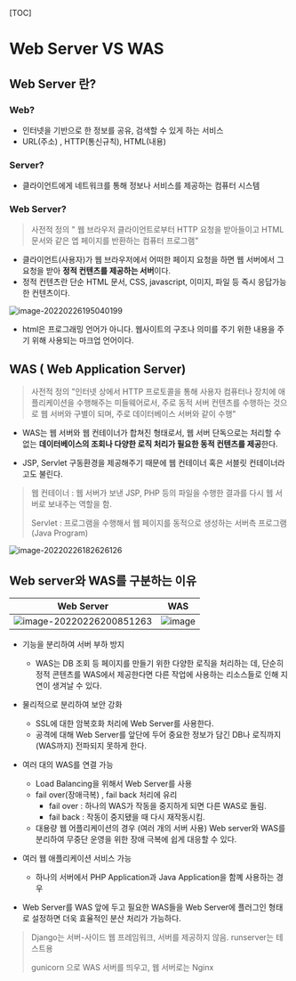 [TOC]

# Web Server VS WAS

## Web Server 란?

### Web?

- 인터넷을 기반으로 한 정보를 공유, 검색할 수 있게 하는 서비스
- URL(주소) , HTTP(통신규칙), HTML(내용)

###  Server?

- 클라이언트에게 네트워크를 통해 정보나 서비스를 제공하는 컴퓨터 시스템

###  Web Server?

> 사전적 정의 " 웹 브라우저 클라이언트로부터 HTTP 요청을 받아들이고 HTML 문서와 같은 엡 페이지를 반환하는 컴퓨터 프로그램"

- 클라이언트(사용자)가 웹 브라우저에서 어떠한 페이지 요청을 하면 웹 서버에서 그 요청을 받아 **정적 컨텐츠를 제공하는 서버**이다. 
- 정적 컨텐츠란 단순 HTML 문서, CSS, javascript, 이미지, 파일 등 즉시 응답가능한 컨텐츠이다.

![image-20220226195040199](https://user-images.githubusercontent.com/87461672/155840975-cf40427d-b6b1-4f56-8f38-c2031f6b8f6f.png)

- html은 프로그래밍 언어가 아니다. 웹사이트의 구조나 의미를 주기 위한 내용을 주기 위해 사용되는 마크업 언어이다.



## WAS ( Web Application Server)

> 사전적 정의 "인터넷 상에서 HTTP 프로토콜을 통해 사용자 컴퓨터나 장치에 애플리케이션을 수행해주는 미들웨어로서, 주로 동적 서버 컨텐츠를 수행하는 것으로 웹 서버와 구별이 되며, 주로 데이터베이스 서버와 같이 수행"

- WAS는 웹 서버와 웹 컨테이너가 합쳐진 형태로서, 웹 서버 단독으로는 처리할 수 없는 **데이터베이스의 조회나 다양한 로직 처리가 필요한 동적 컨텐츠를 제공**한다.

- JSP, Servlet 구동환경을 제공해주기 때문에 웹 컨테이너 혹은 서블릿 컨테이너라고도 불린다.

> 웹 컨테이너 : 웹 서버가 보낸 JSP, PHP 등의 파일을 수행한 결과를 다시 웹 서버로 보내주는 역할을 함.
>
> Servlet : 프로그램을 수행해서 웹 페이지를 동적으로 생성하는 서버측 프로그램 (Java Program)

![image-20220226182626126](https://user-images.githubusercontent.com/87461672/155840991-f361a240-09e4-4eb6-b355-2a0910d4ae79.png)



## Web server와 WAS를 구분하는 이유

|                          Web Server                          |                             WAS                              |
| :----------------------------------------------------------: | :----------------------------------------------------------: |
| ![image-20220226200851263](https://user-images.githubusercontent.com/87461672/155840958-20357fbe-088f-46c6-850e-cc56f9ea4c28.png) | ![image](https://user-images.githubusercontent.com/87461672/155840927-8d4bd2b8-e412-4e72-b4d8-0cc7ecc6e372.png) |

- 기능을 분리하여 서버 부하 방지
  - WAS는 DB 조회 등 페이지를 만들기 위한 다양한 로직을 처리하는 데, 단순히 정적 콘텐츠를 WAS에서 제공한다면 다른 작업에 사용하는 리소스들로 인해 지연이 생겨날 수 있다.

- 물리적으로 분리하여 보안 강화
  - SSL에 대한 암복호화 처리에 Web Server를 사용한다.
  - 공격에 대해 Web Server를 앞단에 두어 중요한 정보가 담긴 DB나 로직까지 (WAS까지) 전파되지 못하게 한다.
- 여러 대의 WAS를 연결 가능
  - Load Balancing을 위해서 Web Server를 사용
  - fail over(장애극복) , fail back 처리에 유리
    - fail over : 하나의 WAS가 작동을 중지하게 되면 다른 WAS로 돌림.
    - fail back : 작동이 중지됐을 때 다시 재작동시킴.
  - 대용량 웹 어플리케이션의 경우 (여러 개의 서버 사용) Web server와 WAS를 분리하여 무중단 운영을 위한 장애 극복에 쉽게 대응할 수 있다.
- 여러 웹 애플리케이션 서비스 가능
  - 하나의 서버에서 PHP Application과 Java Application을 함꼐 사용하는 경우 

- Web Server를 WAS 앞에 두고 필요한 WAS들을 Web Server에 플러그인 형태로 설정하면 더욱 효율적인 분산 처리가 가능하다.



> Django는 서버-사이드 웹 프레임워크, 서버를 제공하지 않음. runserver는 테스트용
>
> gunicorn 으로 WAS 서버를 띄우고, 웹 서버로는 Nginx